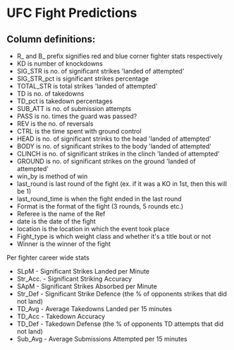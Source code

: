 # UFC Fight Predictions

## Column definitions:
* R_ and B_ prefix signifies red and blue corner fighter stats respectively
* KD is number of knockdowns
* SIG_STR is no. of significant strikes 'landed of attempted'
* SIG_STR_pct is significant strikes percentage
* TOTAL_STR is total strikes 'landed of attempted'
* TD is no. of takedowns
* TD_pct is takedown percentages
* SUB_ATT is no. of submission attempts
* PASS is no. times the guard was passed?
* REV is the no. of reversals
* CTRL is the time spent with ground control
* HEAD is no. of significant strinks to the head 'landed of attempted'
* BODY is no. of significant strikes to the body 'landed of attempted'
* CLINCH is no. of significant strikes in the clinch 'landed of attempted'
* GROUND is no. of significant strikes on the ground 'landed of attempted'
* win_by is method of win
* last_round is last round of the fight (ex. if it was a KO in 1st, then this will be 1)
* last_round_time is when the fight ended in the last round
* Format is the format of the fight (3 rounds, 5 rounds etc.)
* Referee is the name of the Ref
* date is the date of the fight
* location is the location in which the event took place
* Fight_type is which weight class and whether it's a title bout or not
* Winner is the winner of the fight

Per fighter career wide stats

* SLpM - Significant Strikes Landed per Minute
* Str_Acc. - Significant Striking Accuracy
* SApM - Significant Strikes Absorbed per Minute
* Str_Def - Significant Strike Defence (the % of opponents strikes that did not land)
* TD_Avg - Average Takedowns Landed per 15 minutes
* TD_Acc - Takedown Accuracy
* TD_Def - Takedown Defense (the % of opponents TD attempts that did not land)
* Sub_Avg - Average Submissions Attempted per 15 minutes


